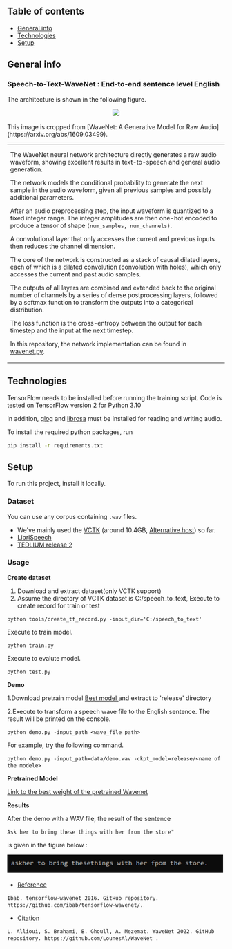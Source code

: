 ## Table of contents
* [General info](#general-info)
* [Technologies](#technologies)
* [Setup](#setup)

## General info
### Speech-to-Text-WaveNet : End-to-end sentence level English
The architecture is shown in the following figure.
<p align="center">
  <img src="https://raw.githubusercontent.com/buriburisuri/speech-to-text-wavenet/master/png/architecture.png" width="1024"/>
</p>
This image is cropped from [WaveNet: A Generative Model for Raw Audio](https://arxiv.org/abs/1609.03499).


<table style="border-collapse: collapse">
<tr>
<td>
<p>
The WaveNet neural network architecture directly generates a raw audio waveform,
showing excellent results in text-to-speech and general audio generation.
</p>
<p>
The network models the conditional probability to generate the next
sample in the audio waveform, given all previous samples and possibly
additional parameters.
</p>
<p>
After an audio preprocessing step, the input waveform is quantized to a fixed integer range.
The integer amplitudes are then one-hot encoded to produce a tensor of shape <code>(num_samples, num_channels)</code>.
</p>
<p>
A convolutional layer that only accesses the current and previous inputs then reduces the channel dimension.
</p>
<p>
The core of the network is constructed as a stack of causal dilated layers, each of which is a
dilated convolution (convolution with holes), which only accesses the current and past audio samples.
</p>
<p>
The outputs of all layers are combined and extended back to the original number
of channels by a series of dense postprocessing layers, followed by a softmax
function to transform the outputs into a categorical distribution.
</p>
<p>
The loss function is the cross-entropy between the output for each timestep and the input at the next timestep.
</p>
<p>
In this repository, the network implementation can be found in <a href="./wavenet.py ">wavenet.py</a>.
</p>
</td>
<!-- <td width="300">
<img src="images/network.png" width="300"></img>
</td> -->
</tr>
</table>
	
## Technologies

TensorFlow needs to be installed before running the training script.
Code is tested on TensorFlow version 2 for Python 3.10

In addition, [glog](https://github.com/benley/python-glog.git) and [librosa](https://github.com/librosa/librosa) must be installed for reading and writing audio.

To install the required python packages, run
```bash
pip install -r requirements.txt
```

## Setup
To run this project, install it locally.

### Dataset

You can use any corpus containing `.wav` files.

- We've mainly used the [VCTK](http://homepages.inf.ed.ac.uk/jyamagis/page3/page58/page58.html) (around 10.4GB, [Alternative host](http://www.udialogue.org/download/cstr-vctk-corpus.html)) so far.
- [LibriSpeech](http://www.openslr.org/12/)
- [TEDLIUM release 2](http://www-lium.univ-lemans.fr/en/content/ted-lium-corpus)

### Usage
**Create dataset**

1. Download and extract dataset(only VCTK support)
2. Assume the directory of VCTK dataset is C:/speech_to_text, Execute to create record for train or test
```
python tools/create_tf_record.py -input_dir='C:/speech_to_text'
```

Execute to train model.
```
python train.py
```

Execute to evalute model.
```
python test.py
```

**Demo**

1.Download pretrain model <a href="./trained_models"> Best model </a> and extract to 'release' directory

2.Execute to transform a speech wave file to the English sentence. The result will be printed on the console. 
```
python demo.py -input_path <wave_file path>
```

For example, try the following command.
```
python demo.py -input_path=data/demo.wav -ckpt_model=release/<name of the modele>
```
**Pretrained Model**

[Link to the best weight of the pretrained Wavenet](https://drive.google.com/drive/folders/1PWLCfA2xisnnqiKfEdfxq7cK283QZK2t?usp=sharing)

**Results**

After the demo with a WAV file, the result of the sentence
```
Ask her to bring these things with her from the store" 
```
is given in the figure below :

<td>
<img src="images/result.png" width="500"></img>
</td>




* [Reference](#Reference)
```
Ibab. tensorflow-wavenet 2016. GitHub repository. https://github.com/ibab/tensorflow-wavenet/.
```

* [Citation](#Citation)
```
L. Allioui, S. Brahami, B. Ghoull, A. Mezemat. WaveNet 2022. GitHub repository. https://github.com/LounesAl/WaveNet .
```
